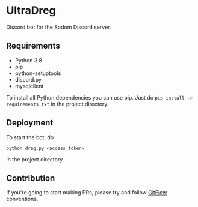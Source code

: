 # UltraDreg
Discord bot for the Sodom Discord server. 
## Requirements
- Python 3.8
- pip
- python-setuptools
- discord.py
- mysqlclient

To install all Python dependencies you can use pip. Just do `pip install -r requirements.txt` in the project directory.

## Deployment
To start the bot, do:
```
python dreg.py <access_token>
```
in the project directory.

## Contribution
If you're going to start making PRs, please try and follow [GitFlow](https://nvie.com/posts/a-successful-git-branching-model/) conventions.
